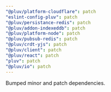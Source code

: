 ```yaml
---
"@pluv/platform-cloudflare": patch
"eslint-config-pluv": patch
"@pluv/persistance-redis": patch
"@pluv/addon-indexeddb": patch
"@pluv/platform-node": patch
"@pluv/pubsub-redis": patch
"@pluv/crdt-yjs": patch
"@pluv/client": patch
"@pluv/react": patch
"pluv": patch
"@pluv/io": patch
---
```


Bumped minor and patch dependencies.
